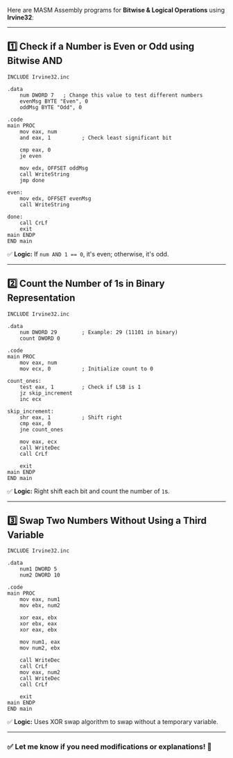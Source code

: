 Here are MASM Assembly programs for **Bitwise & Logical Operations** using **Irvine32**:  

---

## **1️⃣ Check if a Number is Even or Odd using Bitwise AND**  
```assembly
INCLUDE Irvine32.inc

.data
    num DWORD 7   ; Change this value to test different numbers
    evenMsg BYTE "Even", 0
    oddMsg BYTE "Odd", 0

.code
main PROC
    mov eax, num
    and eax, 1          ; Check least significant bit

    cmp eax, 0
    je even

    mov edx, OFFSET oddMsg
    call WriteString
    jmp done

even:
    mov edx, OFFSET evenMsg
    call WriteString

done:
    call CrLf
    exit
main ENDP
END main
```
✅ **Logic:** If `num AND 1 == 0`, it's even; otherwise, it's odd.  

---

## **2️⃣ Count the Number of 1s in Binary Representation**  
```assembly
INCLUDE Irvine32.inc

.data
    num DWORD 29        ; Example: 29 (11101 in binary)
    count DWORD 0

.code
main PROC
    mov eax, num
    mov ecx, 0          ; Initialize count to 0

count_ones:
    test eax, 1         ; Check if LSB is 1
    jz skip_increment
    inc ecx

skip_increment:
    shr eax, 1          ; Shift right
    cmp eax, 0
    jne count_ones

    mov eax, ecx
    call WriteDec
    call CrLf

    exit
main ENDP
END main
```
✅ **Logic:** Right shift each bit and count the number of `1`s.  

---

## **3️⃣ Swap Two Numbers Without Using a Third Variable**  
```assembly
INCLUDE Irvine32.inc

.data
    num1 DWORD 5
    num2 DWORD 10

.code
main PROC
    mov eax, num1
    mov ebx, num2

    xor eax, ebx
    xor ebx, eax
    xor eax, ebx

    mov num1, eax
    mov num2, ebx

    call WriteDec
    call CrLf
    mov eax, num2
    call WriteDec
    call CrLf

    exit
main ENDP
END main
```
✅ **Logic:** Uses XOR swap algorithm to swap without a temporary variable.  

---

### ✅ Let me know if you need modifications or explanations! 🚀
